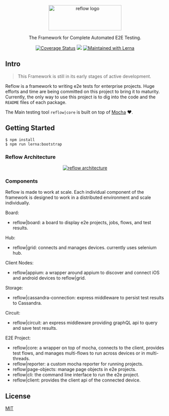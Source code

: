 <p align="center">
  <img alt="reflow logo" src="https://github.com/Bamieh/reflow/raw/master/reflow.png?v=1" width="230" height="80" />
</p>

<p align="center">
  The Framework for Complete Automated E2E Testing.
</p>

<p align="center">
  <a href="https://codecov.io/gh/Bamieh/reflow"><img alt="Coverage Status" src="https://codecov.io/gh/Bamieh/reflow/branch/master/graph/badge.svg?maxAge=43200"></a>
  <a href="https://codeclimate.com/github/Bamieh/reflow/maintainability"><img src="https://api.codeclimate.com/v1/badges/28111714f1d4d3e08279/maintainability" /></a>
  <a href="https://lernajs.io/"><img alt="Maintained with Lerna" src="https://img.shields.io/badge/maintained%20with-lerna-cc00ff.svg"></a>
</p>

## Intro

> This Framework is still in its early stages of active development.

Reflow is a framework to writing e2e tests for enterprise projects. Huge efforts and time are being committed on this project to bring it to maturity. Currently, the only way to use this project is to dig into the code and the `README` files of each package.

The Main testing tool `reflow|core` is built on top of [Mocha](https://github.com/mochajs/mocha) ❤️.

## Getting Started

```
$ npm install
$ npm run lerna:bootstrap
```

### Reflow Architecture

<p align="center">
  <a href="#reflow-architecture">
    <img alt="reflow architecture" src="https://github.com/Bamieh/reflow/raw/master/reflow_arch.png?v=1" />
  </a>
</p>

### Components

Reflow is made to work at scale. Each individual component of the framework is designed to work in a distributed environment and scale individually.

Board:
- reflow|board: a board to display e2e projects, jobs, flows, and test results.

Hub:
- reflow|grid: connects and manages devices. currently uses selenium hub.

Client Nodes:
- reflow|appium: a wrapper around appium to discover and connect iOS and android devices to reflow|grid.

Storage:
- reflow|cassandra-connection: express middleware to persist test results to Cassandra.

Circuit:
- reflow|circuit: an express middleware providing graphQL api to query and save test results.

E2E Project:
- reflow|core: a wrapper on top of mocha, connects to the client, provides test flows, and manages multi-flows to run across devices or in multi-threads.
- reflow|reporter: a custom mocha reporter for running projects.
- reflow|page-objects: manage page objects in e2e projects.
- reflow|cli: the command line interface to run the e2e project.
- reflow|client: provides the client api of the connected device.

## License

[MIT](LICENSE)

